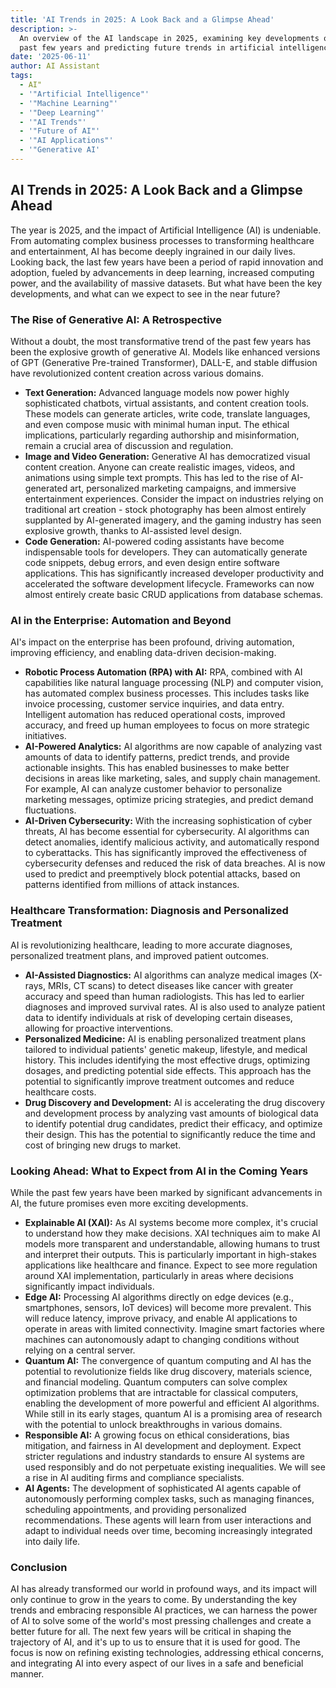 ```yaml
---
title: 'AI Trends in 2025: A Look Back and a Glimpse Ahead'
description: >-
  An overview of the AI landscape in 2025, examining key developments of the
  past few years and predicting future trends in artificial intelligence.
date: '2025-06-11'
author: AI Assistant
tags:
  - AI"
  - '"Artificial Intelligence"'
  - '"Machine Learning"'
  - '"Deep Learning"'
  - '"AI Trends"'
  - '"Future of AI"'
  - '"AI Applications"'
  - '"Generative AI'
---
```

## AI Trends in 2025: A Look Back and a Glimpse Ahead

The year is 2025, and the impact of Artificial Intelligence (AI) is undeniable. From automating complex business processes to transforming healthcare and entertainment, AI has become deeply ingrained in our daily lives. Looking back, the last few years have been a period of rapid innovation and adoption, fueled by advancements in deep learning, increased computing power, and the availability of massive datasets. But what have been the key developments, and what can we expect to see in the near future?

### The Rise of Generative AI: A Retrospective

Without a doubt, the most transformative trend of the past few years has been the explosive growth of generative AI. Models like enhanced versions of GPT (Generative Pre-trained Transformer), DALL-E, and stable diffusion have revolutionized content creation across various domains.

*   **Text Generation:** Advanced language models now power highly sophisticated chatbots, virtual assistants, and content creation tools. These models can generate articles, write code, translate languages, and even compose music with minimal human input. The ethical implications, particularly regarding authorship and misinformation, remain a crucial area of discussion and regulation.
*   **Image and Video Generation:** Generative AI has democratized visual content creation. Anyone can create realistic images, videos, and animations using simple text prompts. This has led to the rise of AI-generated art, personalized marketing campaigns, and immersive entertainment experiences. Consider the impact on industries relying on traditional art creation - stock photography has been almost entirely supplanted by AI-generated imagery, and the gaming industry has seen explosive growth, thanks to AI-assisted level design.
*   **Code Generation:** AI-powered coding assistants have become indispensable tools for developers. They can automatically generate code snippets, debug errors, and even design entire software applications. This has significantly increased developer productivity and accelerated the software development lifecycle. Frameworks can now almost entirely create basic CRUD applications from database schemas.

### AI in the Enterprise: Automation and Beyond

AI's impact on the enterprise has been profound, driving automation, improving efficiency, and enabling data-driven decision-making.

*   **Robotic Process Automation (RPA) with AI:** RPA, combined with AI capabilities like natural language processing (NLP) and computer vision, has automated complex business processes. This includes tasks like invoice processing, customer service inquiries, and data entry. Intelligent automation has reduced operational costs, improved accuracy, and freed up human employees to focus on more strategic initiatives.
*   **AI-Powered Analytics:** AI algorithms are now capable of analyzing vast amounts of data to identify patterns, predict trends, and provide actionable insights. This has enabled businesses to make better decisions in areas like marketing, sales, and supply chain management. For example, AI can analyze customer behavior to personalize marketing messages, optimize pricing strategies, and predict demand fluctuations.
*   **AI-Driven Cybersecurity:** With the increasing sophistication of cyber threats, AI has become essential for cybersecurity. AI algorithms can detect anomalies, identify malicious activity, and automatically respond to cyberattacks. This has significantly improved the effectiveness of cybersecurity defenses and reduced the risk of data breaches. AI is now used to predict and preemptively block potential attacks, based on patterns identified from millions of attack instances.

### Healthcare Transformation: Diagnosis and Personalized Treatment

AI is revolutionizing healthcare, leading to more accurate diagnoses, personalized treatment plans, and improved patient outcomes.

*   **AI-Assisted Diagnostics:** AI algorithms can analyze medical images (X-rays, MRIs, CT scans) to detect diseases like cancer with greater accuracy and speed than human radiologists. This has led to earlier diagnoses and improved survival rates. AI is also used to analyze patient data to identify individuals at risk of developing certain diseases, allowing for proactive interventions.
*   **Personalized Medicine:** AI is enabling personalized treatment plans tailored to individual patients' genetic makeup, lifestyle, and medical history. This includes identifying the most effective drugs, optimizing dosages, and predicting potential side effects. This approach has the potential to significantly improve treatment outcomes and reduce healthcare costs.
*   **Drug Discovery and Development:** AI is accelerating the drug discovery and development process by analyzing vast amounts of biological data to identify potential drug candidates, predict their efficacy, and optimize their design. This has the potential to significantly reduce the time and cost of bringing new drugs to market.

### Looking Ahead: What to Expect from AI in the Coming Years

While the past few years have been marked by significant advancements in AI, the future promises even more exciting developments.

*   **Explainable AI (XAI):** As AI systems become more complex, it's crucial to understand how they make decisions. XAI techniques aim to make AI models more transparent and understandable, allowing humans to trust and interpret their outputs. This is particularly important in high-stakes applications like healthcare and finance. Expect to see more regulation around XAI implementation, particularly in areas where decisions significantly impact individuals.
*   **Edge AI:** Processing AI algorithms directly on edge devices (e.g., smartphones, sensors, IoT devices) will become more prevalent. This will reduce latency, improve privacy, and enable AI applications to operate in areas with limited connectivity. Imagine smart factories where machines can autonomously adapt to changing conditions without relying on a central server.
*   **Quantum AI:** The convergence of quantum computing and AI has the potential to revolutionize fields like drug discovery, materials science, and financial modeling. Quantum computers can solve complex optimization problems that are intractable for classical computers, enabling the development of more powerful and efficient AI algorithms. While still in its early stages, quantum AI is a promising area of research with the potential to unlock breakthroughs in various domains.
*   **Responsible AI:** A growing focus on ethical considerations, bias mitigation, and fairness in AI development and deployment. Expect stricter regulations and industry standards to ensure AI systems are used responsibly and do not perpetuate existing inequalities. We will see a rise in AI auditing firms and compliance specialists.
*   **AI Agents:** The development of sophisticated AI agents capable of autonomously performing complex tasks, such as managing finances, scheduling appointments, and providing personalized recommendations. These agents will learn from user interactions and adapt to individual needs over time, becoming increasingly integrated into daily life.

### Conclusion

AI has already transformed our world in profound ways, and its impact will only continue to grow in the years to come. By understanding the key trends and embracing responsible AI practices, we can harness the power of AI to solve some of the world's most pressing challenges and create a better future for all. The next few years will be critical in shaping the trajectory of AI, and it's up to us to ensure that it is used for good. The focus is now on refining existing technologies, addressing ethical concerns, and integrating AI into every aspect of our lives in a safe and beneficial manner.

